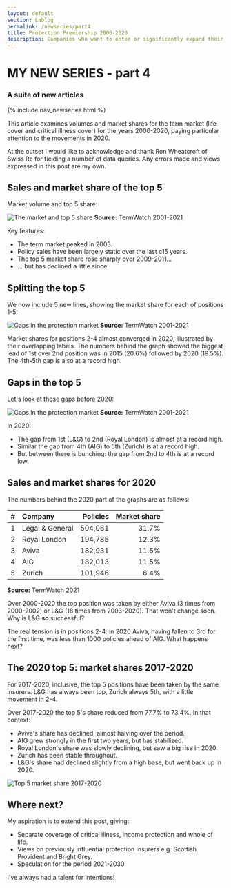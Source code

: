 ```yaml
---
layout: default
section: Lablog
permalink: /newseries/part4
title: Protection Premiership 2000-2020
description: Companies who want to enter or significantly expand their presence in the UK protection market should review the protection landscape.
---
```


# MY NEW SERIES - part 4

### A suite of new articles

{% include nav_newseries.html %}

This article examines volumes and market shares for the term market (life cover and critical illness cover) for the years 2000-2020, paying particular attention to the movements in 2020.

<p class="highlight">At the outset I would like to acknowledge and thank Ron Wheatcroft of Swiss Re for fielding a number of data queries. Any errors made and views expressed in this post are my own.</p>

## Sales and market share of the top 5

Market volume and top 5 share:

![The market and top 5 share](/assets/img/20002020-market-top5.png "The market and top 5 share")
**Source:** TermWatch 2001-2021

Key features:

+ The term market peaked in 2003.
+ Policy sales have been largely static over the last c15 years.
+ The top 5 market share rose sharply over 2009-2011...
+ ... but has declined a little since.

## Splitting the top 5

We now include 5 new lines, showing the market share for each of positions 1-5:

![Gaps in the protection market](/assets/img/20002020-market-top5-split.png "Gaps in the protection market")
**Source:** TermWatch 2001-2021

Market shares for positions 2-4 almost converged in 2020, illustrated by their overlapping labels. The numbers behind the graph showed the biggest lead of 1st over 2nd position was in 2015 (20.6%) followed by 2020 (19.5%). The 4th-5th gap is also at a record high.

## Gaps in the top 5

Let's look at those gaps before 2020:

![Gaps in the protection market](/assets/img/20002020-market-top5-gaps.png "Gaps in the protection market")
**Source:** TermWatch 2001-2021

In 2020:

+ The gap from 1st (L&G) to 2nd (Royal London) is almost at a record high.
+ Similar the gap from 4th (AIG) to 5th (Zurich) is at a record high.
+ But between there is bunching: the gap from 2nd to 4th is at a record low.

## Sales and market shares for 2020

The numbers behind the 2020 part of the graphs are as follows:

| # | Company             | Policies | Market share |
|:--|:--------------------|---------:| -----------: |
| 1 | Legal &amp; General |  504,061 |        31.7% |
| 2 | Royal London        |  194,785 |        12.3% |
| 3 | Aviva               |  182,931 |        11.5% |
| 4 | AIG                 |  182,013 |        11.5% |
| 5 | Zurich              |  101,946 |         6.4% |

**Source:** TermWatch 2021

Over 2000-2020 the top position was taken by either Aviva (3 times from 2000-2002) or L&amp;G (18 times from 2003-2020). That won't change soon. Why is L&amp;G **so** successful?

The real tension is in positions 2-4: in 2020 Aviva, having fallen to 3rd for the first time, was less than 1000 policies ahead of AIG. What happens next?

## The 2020 top 5: market shares 2017-2020

For 2017-2020, inclusive, the top 5 positions have been taken by the same insurers. L&amp;G has always been top, Zurich always 5th, with a little movement in 2-4.

Over 2017-2020 the top 5's share reduced from 77.7% to 73.4%. In that context:

+ Aviva's share has declined, almost halving over the period.
+ AIG grew strongly in the first two years, but has stabilized.
+ Royal London's share was slowly declining, but saw a big rise in 2020.
+ Zurich has been stable throughout.
+ L&amp;G's share had declined slightly from a high base, but went back up in 2020.

![Top 5 market share 2017-2020](/assets/img/20002017-market-top5-split.png "Top 5 market share 2017-2020")

## Where next?

My aspiration is to extend this post, giving:

+ Separate coverage of critical illness, income protection and whole of life.
+ Views on previously influential protection insurers e.g. Scottish Provident and Bright Grey.
+ Speculation for the period 2021-2030.

I've always had a talent for intentions!
